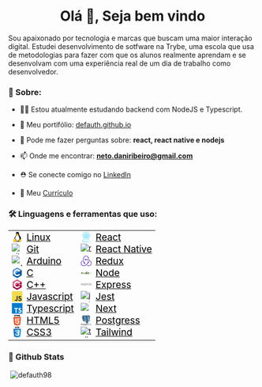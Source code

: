 <h1 align="center">Olá 👋, Seja bem vindo</h1>

Sou apaixonado por tecnologia e marcas que buscam uma maior interação digital. Estudei desenvolvimento de sotfware na Trybe, uma escola que usa de metodologias para fazer com que os alunos realmente aprendam e se desenvolvam com uma experiência real de um dia de trabalho como desenvolvedor.

### 👤 Sobre:

- :man_technologist: Estou atualmente estudando backend com NodeJS e Typescript.

- :bookmark_tabs: Meu portifólio: [defauth.github.io](https://defauth98.github.io./)

- 💬 Pode me fazer perguntas sobre: **react, react native e nodejs**

- 📫 Onde me encontrar: **neto.daniribeiro@gmail.com**

- ⛑️ Se conecte comigo no [LinkedIn](https://www.linkedin.com/in/daniel-ribeiro-vassao/)

- :hugs: Meu [Currículo](https://gitconnected.com/defauth98/resume)

### 🛠️ Linguagens e ferramentas que uso:

<table>
<tr>
  <td>
      <a href="https://www.linux.org/" target="_blank" style="color: black; display:flex; text-align">
        <div style="display: flex; justify-content:center;align-items:center;">
          <img
            src="https://raw.githubusercontent.com/devicons/devicon/master/icons/linux/linux-original.svg"
            alt="linux"
            width="22"
            height="22"
          />
          <span style="font-size: 1.2rem; margin-left: 0.5rem;">Linux</span>
        </div>
      </a>
      <a href="https://git-scm.com/" target="_blank" style="color: black; display:flex; text-align">
        <div style="display: flex; justify-content:center;align-items:center;">
          <img
            src="https://www.vectorlogo.zone/logos/git-scm/git-scm-icon.svg"
            alt="git"
            width="22"
            height="22"
          />
          <span style="font-size: 1.2rem; margin-left: 0.5rem;">Git</span>
        </div>
      </a>
      <a 
        href="https://www.arduino.cc/"
        target="_blank"
        style="
          color: black; display:flex; text-align">
          <div style="display: flex; justify-content:center;align-items:center;">
            <img
              src="https://cdn.worldvectorlogo.com/logos/arduino-1.svg"
              alt="arduino"
              width="22"
              height="22"
              />
              <span style="font-size: 1.2rem; margin-left: 0.5rem;">Arduino</span>
          </div>
      </a>
      <a href="https://www.cprogramming.com/" target="_blank" style="color: black; display:flex; text-align">
        <div style="display: flex; justify-content:center;align-items:center;">
          <img
          src="https://raw.githubusercontent.com/devicons/devicon/master/icons/c/c-original.svg"
          alt="c"
          width="22"
          height="22"
          />
          <span style="font-size: 1.2rem; margin-left: 0.5rem;">C</span>
        </div>
      </a>
      <a href="https://www.w3schools.com/cpp/" target="_blank" style="color: black; display:flex; text-align">
        <div style="display: flex; justify-content:center;align-items:center;">
          <img
            src="https://raw.githubusercontent.com/devicons/devicon/master/icons/cplusplus/cplusplus-original.svg"
            alt="cplusplus"
            width="22"
            height="22"
          />
          <span style="font-size: 1.2rem; margin-left: 0.5rem;">C++</span>
        </div>
      </a>
      <a
      href="https://developer.mozilla.org/en-US/docs/Web/JavaScript"
      target="_blank" style="color: black; display:flex; text-align">
        <div style="display: flex; justify-content:center;align-items:center;">
          <img
            src="https://raw.githubusercontent.com/devicons/devicon/master/icons/javascript/javascript-original.svg"
            alt="javascript"
            width="22"
            height="22"
          />
          <span style="font-size: 1.2rem; margin-left: 0.5rem;">Javascript</span>
        </div>
      </a>
      <a href="https://www.typescriptlang.org/" target="_blank" style="color: black; display:flex; text-align">
        <div style="display: flex; justify-content:center;align-items:center;">
          <img
            src="https://raw.githubusercontent.com/devicons/devicon/master/icons/typescript/typescript-original.svg"
            alt="typescript"
            width="22"
            height="22"
          />
          <span style="font-size: 1.2rem; margin-left: 0.5rem;">Typescript</span>
        </div>
      </a>
      <a href="https://www.w3.org/html/" target="_blank" style="color: black; display:flex; text-align">
        <div style="display: flex; justify-content:center;align-items:center;">
          <img
            src="https://raw.githubusercontent.com/devicons/devicon/master/icons/html5/html5-original-wordmark.svg"
            alt="html5"
            width="22"
            height="22"
          />
          <span style="font-size: 1.2rem; margin-left: 0.5rem;">HTML5</span>
        </div>
      </a>
      <a href="https://www.w3schools.com/css/" target="_blank" style="color: black; display:flex; text-align">
        <div style="display: flex; justify-content:center;align-items:center;">
          <img
            src="https://raw.githubusercontent.com/devicons/devicon/master/icons/css3/css3-original-wordmark.svg"
            alt="css3"
            width="22"
            height="22"
          />
          <span style="font-size: 1.2rem; margin-left: 0.5rem;">CSS3</span>
        </div>
      </a>
  </td>
  <td>
    <a href="https://reactjs.org/" target="_blank" style="color: black; display:flex; text-align">
    <div style="display: flex; justify-content:center;align-items:center;">
        <img
          src="https://raw.githubusercontent.com/devicons/devicon/master/icons/react/react-original-wordmark.svg"
          alt="react"
          width="22"
          height="22"
        />
        <span style="font-size: 1.2rem; margin-left: 0.5rem;">React</span>
      </div>
    </a>
    <a href="https://reactnative.dev/" target="_blank" style="color: black; display:flex; text-align">
      <div style="display: flex; justify-content:center;align-items:center;">
        <img
          src="https://reactnative.dev/img/header_logo.svg"
          alt="reactnative"
          width="22"
          height="22"
        />
        <span style="font-size: 1.2rem; margin-left: 0.5rem;">React Native</span>
      </div>
    </a>
    <a href="https://redux.js.org" target="_blank" style="color: black; display:flex; text-align">
    <div style="display: flex; justify-content:center;align-items:center;">
        <img
          src="https://raw.githubusercontent.com/devicons/devicon/master/icons/redux/redux-original.svg"
          alt="redux"
          width="22"
          height="22"
        />
        <span style="font-size: 1.2rem; margin-left: 0.5rem;">Redux</span>
      </div>
    </a>
    <a href="https://nodejs.org" target="_blank" style="color: black; display:flex; text-align">
      <div style="display: flex; justify-content:center;align-items:center;">
        <img
          src="https://raw.githubusercontent.com/devicons/devicon/master/icons/nodejs/nodejs-original-wordmark.svg"
          alt="nodejs"
          width="22"
          height="22"
        />
        <span style="font-size: 1.2rem; margin-left: 0.5rem;">Node</span>
      </div>
    </a>
    <a href="https://expressjs.com" target="_blank" style="color: black; display:flex; text-align">
      <div style="display: flex; justify-content:center;align-items:center;">
        <img
          src="https://raw.githubusercontent.com/devicons/devicon/master/icons/express/express-original-wordmark.svg"
          alt="express"
          width="22"
          height="22"
        />
        <span style="font-size: 1.2rem; margin-left: 0.5rem;">Express</span>
      </div>
    </a>
    <a href="https://jestjs.io" target="_blank" style="color: black; display:flex; text-align">
      <div style="display: flex; justify-content:center;align-items:center;">
        <img
          src="https://www.vectorlogo.zone/logos/jestjsio/jestjsio-icon.svg"
          alt="jest"
          width="22"
          height="22"
        />
        <span style="font-size: 1.2rem; margin-left: 0.5rem;">Jest</span>
      </div>
    </a>
    <a href="https://nextjs.org/" target="_blank" style="color: black; display:flex; text-align">
      <div style="display: flex; justify-content:center;align-items:center;">
        <img
          src="https://cdn.worldvectorlogo.com/logos/nextjs-3.svg"
          alt="nextjs"
          width="22"
          height="22"
        />
        <span style="font-size: 1.2rem; margin-left: 0.5rem;">Next</span>
      </div>
    </a>
    <a href="https://www.postgresql.org" target="_blank" style="color: black; display:flex; text-align">
      <div style="display: flex; justify-content:center;align-items:center;">
        <img
          src="https://raw.githubusercontent.com/devicons/devicon/master/icons/postgresql/postgresql-original-wordmark.svg"
          alt="postgresql"
          width="22"
          height="22"
        />
        <span style="font-size: 1.2rem; margin-left: 0.5rem;">Postgress</span>
      </div>
    </a>
    <a href="https://tailwindcss.com/" target="_blank" style="color: black; display:flex; text-align">
      <div style="display: flex; justify-content:center;align-items:center;">
        <img
          src="https://www.vectorlogo.zone/logos/tailwindcss/tailwindcss-icon.svg"
          alt="tailwind"
          width="22"
          height="22"
        />
        <span style="font-size: 1.2rem; margin-left: 0.5rem;">Tailwind</span>
      </div>
    </a>
  </td>
</tr>
</table>
</p>

### 🤩 Github Stats

<p>&nbsp;<img align="center" src="https://github-readme-stats.vercel.app/api?username=defauth98&show_icons=true&locale=en&theme=dracula" alt="defauth98" /></p>
